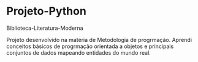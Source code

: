 # Projeto-Python
 Biblioteca-Literatura-Moderna

Projeto desenvolvido na matéria de Metodologia de progrmação. Aprendi conceitos básicos de progrmação orientada a objetos e principais conjuntos de dados mapeando entidades do  mundo real. 


